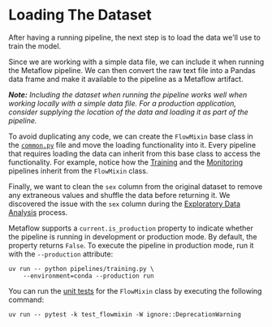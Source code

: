 # Loading The Dataset

After having a running pipeline, the next step is to load the data we'll use to train the model.

Since we are working with a simple data file, we can include it when running the Metaflow pipeline. We can then convert the raw text file into a Pandas data frame and make it available to the pipeline as a Metaflow artifact.

***Note:** Including the dataset when running the pipeline works well when working locally with a simple data file. For a production application, consider supplying the location of the data and loading it as part of the pipeline.*

To avoid duplicating any code, we can create the `FlowMixin` base class in the [`common.py`](pipelines/common.py) file and move the loading functionality into it. Every pipeline that requires loading the data can inherit from this base class to access the functionality. For example, notice how the [Training](pipelines/training.py) and the [Monitoring](pipelines/monitoring.py) pipelines inherit from the `FlowMixin` class.

Finally, we want to clean the `sex` column from the original dataset to remove any extraneous values and shuffle the data before returning it. We discovered the issue with the `sex` column during the [Exploratory Data Analysis](notebooks/eda.ipynb) process.

Metaflow supports a `current.is_production` property to indicate whether the pipeline is running in development or production mode. By default, the property returns `False`. To execute the pipeline in production mode, run it with the `--production` attribute:

```shell
uv run -- python pipelines/training.py \ 
    --environment=conda --production run
```

You can run the [unit tests](tests/test_flowmixin.py) for the `FlowMixin` class by executing the following command:

```shell
uv run -- pytest -k test_flowmixin -W ignore::DeprecationWarning
```